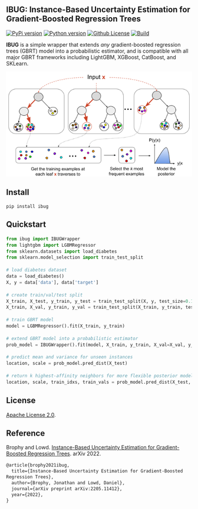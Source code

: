 IBUG: Instance-Based Uncertainty Estimation for Gradient-Boosted Regression Trees
---
[![PyPi version](https://img.shields.io/pypi/v/ibug)](https://pypi.org/project/ibug/)
[![Python version](https://img.shields.io/badge/python-3.9%20%7C%203.10-blue)](https://pypi.org/project/ibug/)
[![Github License](https://img.shields.io/badge/License-Apache%202.0-blue.svg)](https://github.com/jjbrophy47/ibug/blob/master/LICENSE)
[![Build](https://github.com/jjbrophy47/ibug/actions/workflows/wheels.yml/badge.svg?branch=v0.0.5)](https://github.com/jjbrophy47/ibug/actions/workflows/wheels.yml)

**IBUG** is a simple wrapper that extends *any* gradient-boosted regression trees (GBRT) model into a probabilistic estimator, and is compatible with all major GBRT frameworks including LightGBM, XGBoost, CatBoost, and SKLearn.

<p align="center">
	<img align="center" src="images/thumbnail.png" alt="thumbnail">
</p>

Install
---

```shell
pip install ibug
```

Quickstart
---

```python
from ibug import IBUGWrapper
from lightgbm import LGBMRegressor
from sklearn.datasets import load_diabetes
from sklearn.model_selection import train_test_split

# load diabetes dataset
data = load_diabetes()
X, y = data['data'], data['target']

# create train/val/test split
X_train, X_test, y_train, y_test = train_test_split(X, y, test_size=0.1, random_state=1)
X_train, X_val, y_train, y_val = train_test_split(X_train, y_train, test_size=0.1, random_state=1)

# train GBRT model
model = LGBMRegressor().fit(X_train, y_train)

# extend GBRT model into a probabilistic estimator
prob_model = IBUGWrapper().fit(model, X_train, y_train, X_val=X_val, y_val=y_val)

# predict mean and variance for unseen instances
location, scale = prob_model.pred_dist(X_test)

# return k highest-affinity neighbors for more flexible posterior modeling
location, scale, train_idxs, train_vals = prob_model.pred_dist(X_test, return_kneighbors=True)
```

License
---
[Apache License 2.0](https://github.com/jjbrophy47/ibug/blob/master/LICENSE).

Reference
---
Brophy and Lowd. [Instance-Based Uncertainty Estimation for Gradient-Boosted Regression Trees](https://arxiv.org/abs/2205.11412). arXiv 2022.

```
@article{brophy2021ibug,
  title={Instance-Based Uncertainty Estimation for Gradient-Boosted Regression Trees},
  author={Brophy, Jonathan and Lowd, Daniel},
  journal={arXiv preprint arXiv:2205.11412},
  year={2022},
}
```
